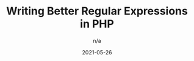 ---
author: n/a
date: 2021-05-26
layout: post.njk
publisher: phpwch
tags:
  - article
  - php
  - regex
target_url: https://php.watch/articles/php-regex-readability
title: Writing Better Regular Expressions in PHP
---